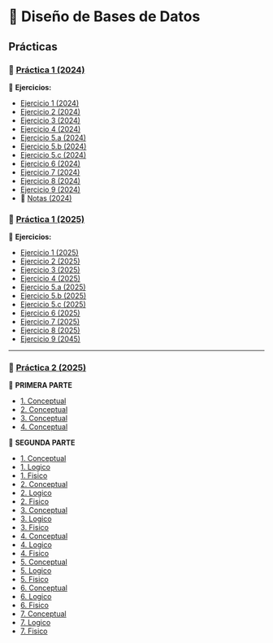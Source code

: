 # 📌 **Diseño de Bases de Datos**

## **Prácticas**

### 📄 [Práctica 1 (2024)](https://github.com/caroalonso/DBD/blob/main/Pr%C3%A1cticas/Pr%C3%A1ctica%201/Pr%C3%A1ctica%201%202024.pdf)

🔹 **Ejercicios:**  
-  [Ejercicio 1 (2024)](https://github.com/caroalonso/DBD/blob/main/Pr%C3%A1cticas/Pr%C3%A1ctica%201/Resoluci%C3%B3n%20Pr%C3%A1ctica/2024/tp1.1.jpg)
-  [Ejercicio 2 (2024)](https://github.com/caroalonso/DBD/blob/main/Pr%C3%A1cticas/Pr%C3%A1ctica%201/Resoluci%C3%B3n%20Pr%C3%A1ctica/2024/tp1.2.jpg)
-  [Ejercicio 3 (2024)](https://github.com/caroalonso/DBD/blob/main/Pr%C3%A1cticas/Pr%C3%A1ctica%201/Resoluci%C3%B3n%20Pr%C3%A1ctica/2024/tp1.3.jpg)
-  [Ejercicio 4 (2024)](https://github.com/caroalonso/DBD/blob/main/Pr%C3%A1cticas/Pr%C3%A1ctica%201/Resoluci%C3%B3n%20Pr%C3%A1ctica/2024/tp1.3.jpg)
-  [Ejercicio 5.a (2024)](https://github.com/caroalonso/DBD/blob/main/Pr%C3%A1cticas/Pr%C3%A1ctica%201/Resoluci%C3%B3n%20Pr%C3%A1ctica/2024/tp1.5a.jpg)
-  [Ejercicio 5.b (2024)](https://github.com/caroalonso/DBD/blob/main/Pr%C3%A1cticas/Pr%C3%A1ctica%201/Resoluci%C3%B3n%20Pr%C3%A1ctica/2024/tp1.5a.jpg)
-  [Ejercicio 5.c (2024)](https://github.com/caroalonso/DBD/blob/main/Pr%C3%A1cticas/Pr%C3%A1ctica%201/Resoluci%C3%B3n%20Pr%C3%A1ctica/2024/tp1.5c.jpg)
-  [Ejercicio 6 (2024)](https://github.com/caroalonso/DBD/blob/main/Pr%C3%A1cticas/Pr%C3%A1ctica%201/Resoluci%C3%B3n%20Pr%C3%A1ctica/2024/tp1.6.jpg)
-  [Ejercicio 7 (2024)](https://github.com/caroalonso/DBD/blob/main/Pr%C3%A1cticas/Pr%C3%A1ctica%201/Resoluci%C3%B3n%20Pr%C3%A1ctica/2024/tp1.7.jpg)
-  [Ejercicio 8 (2024)](https://github.com/caroalonso/DBD/blob/main/Pr%C3%A1cticas/Pr%C3%A1ctica%201/Resoluci%C3%B3n%20Pr%C3%A1ctica/2024/tp1.8.jpg)
-  [Ejercicio 9 (2024)](https://github.com/caroalonso/DBD/blob/main/Pr%C3%A1cticas/Pr%C3%A1ctica%201/Resoluci%C3%B3n%20Pr%C3%A1ctica/2024/tp1.9.jpg)
- 📄 [Notas (2024)](https://github.com/caroalonso/DBD/blob/main/Pr%C3%A1cticas/Pr%C3%A1ctica%201/Resoluci%C3%B3n%20Pr%C3%A1ctica/2024/Notas%20Practica%201%20DBD.pdf)

### 📄 [Práctica 1 (2025)](https://github.com/caroalonso/DBD/blob/main/Pr%C3%A1cticas/Pr%C3%A1ctica%201/Pr%C3%A1ctica%201%202025%20.pdf)

🔹 **Ejercicios:**  
-  [Ejercicio 1 (2025)](https://github.com/caroalonso/DBD/blob/main/Pr%C3%A1cticas/Pr%C3%A1ctica%201/Resoluci%C3%B3n%20Pr%C3%A1ctica/2025/tp1.1.jpg)
-  [Ejercicio 2 (2025)](https://github.com/caroalonso/DBD/blob/main/Pr%C3%A1cticas/Pr%C3%A1ctica%201/Resoluci%C3%B3n%20Pr%C3%A1ctica/2025/tp1.2.jpg)
-  [Ejercicio 3 (2025)](https://github.com/caroalonso/DBD/blob/main/Pr%C3%A1cticas/Pr%C3%A1ctica%201/Resoluci%C3%B3n%20Pr%C3%A1ctica/2025/tp1.3.jpg)
-  [Ejercicio 4 (2025)](https://github.com/caroalonso/DBD/blob/main/Pr%C3%A1cticas/Pr%C3%A1ctica%201/Resoluci%C3%B3n%20Pr%C3%A1ctica/2025/tp1.4.jpg)
-  [Ejercicio 5.a (2025)](https://github.com/caroalonso/DBD/blob/main/Pr%C3%A1cticas/Pr%C3%A1ctica%201/Resoluci%C3%B3n%20Pr%C3%A1ctica/2025/tp1.5a.jpg)
-  [Ejercicio 5.b (2025)](https://github.com/caroalonso/DBD/blob/main/Pr%C3%A1cticas/Pr%C3%A1ctica%201/Resoluci%C3%B3n%20Pr%C3%A1ctica/2025/tp1.5b.jpg)
-  [Ejercicio 5.c (2025)](https://github.com/caroalonso/DBD/blob/main/Pr%C3%A1cticas/Pr%C3%A1ctica%201/Resoluci%C3%B3n%20Pr%C3%A1ctica/2025/tp1.5c.jpg)
-  [Ejercicio 6 (2025)](https://github.com/caroalonso/DBD/blob/main/Pr%C3%A1cticas/Pr%C3%A1ctica%201/Resoluci%C3%B3n%20Pr%C3%A1ctica/2025/tp1.6.jpg)
-  [Ejercicio 7 (2025)](https://github.com/caroalonso/DBD/blob/main/Pr%C3%A1cticas/Pr%C3%A1ctica%201/Resoluci%C3%B3n%20Pr%C3%A1ctica/2024/tp1.7.jpg)
-  [Ejercicio 8 (2025)](https://github.com/caroalonso/DBD/blob/main/Pr%C3%A1cticas/Pr%C3%A1ctica%201/Resoluci%C3%B3n%20Pr%C3%A1ctica/2024/tp1.8.jpg)
-  [Ejercicio 9 (2045)](https://github.com/caroalonso/DBD/blob/main/Pr%C3%A1cticas/Pr%C3%A1ctica%201/Resoluci%C3%B3n%20Pr%C3%A1ctica/2024/tp1.9.jpg)

---

### 📄 [Práctica 2 (2025)](https://github.com/caroalonso/DBD/blob/main/Pr%C3%A1cticas/Pr%C3%A1ctica%202/Pr%C3%A1ctica%202.pdf)

🔹 **PRIMERA PARTE** 
 - [1. Conceptual]() 
 - [2. Conceptual]() 
 - [3. Conceptual]() 
 - [4. Conceptual]() 
 
 


🔹 **SEGUNDA PARTE** 

 - [1. Conceptual](https://github.com/caroalonso/DBD/blob/main/Pr%C3%A1cticas/Pr%C3%A1ctica%202/Resoluci%C3%B3n%20Pr%C3%A1ctica/Parte2/ejercicio1/1.conceptual.jpg) 
 - [1. Logico](https://github.com/caroalonso/DBD/blob/main/Pr%C3%A1cticas/Pr%C3%A1ctica%202/Resoluci%C3%B3n%20Pr%C3%A1ctica/Parte2/ejercicio1/1.logico.jpg)
 - [1. Fisico](https://github.com/caroalonso/DBD/blob/main/Pr%C3%A1cticas/Pr%C3%A1ctica%202/Resoluci%C3%B3n%20Pr%C3%A1ctica/Parte2/ejercicio1/1.fisico.jpg) 
 - [2. Conceptual](https://github.com/caroalonso/DBD/blob/main/Pr%C3%A1cticas/Pr%C3%A1ctica%202/Resoluci%C3%B3n%20Pr%C3%A1ctica/Parte2/ejercicio2/2.conceptual.jpg) 
 - [2. Logico](https://github.com/caroalonso/DBD/blob/main/Pr%C3%A1cticas/Pr%C3%A1ctica%202/Resoluci%C3%B3n%20Pr%C3%A1ctica/Parte2/ejercicio2/2.logico.jpg)
 - [2. Fisico](https://github.com/caroalonso/DBD/blob/main/Pr%C3%A1cticas/Pr%C3%A1ctica%202/Resoluci%C3%B3n%20Pr%C3%A1ctica/Parte2/ejercicio2/2.fisico.jpg) 
 - [3. Conceptual](https://github.com/caroalonso/DBD/blob/main/Pr%C3%A1cticas/Pr%C3%A1ctica%202/Resoluci%C3%B3n%20Pr%C3%A1ctica/Parte2/ejercicio3/3.conceptual.jpg) 
 - [3. Logico](https://github.com/caroalonso/DBD/blob/main/Pr%C3%A1cticas/Pr%C3%A1ctica%202/Resoluci%C3%B3n%20Pr%C3%A1ctica/Parte2/ejercicio3/3.logico.jpg)
 - [3. Fisico](https://github.com/caroalonso/DBD/blob/main/Pr%C3%A1cticas/Pr%C3%A1ctica%202/Resoluci%C3%B3n%20Pr%C3%A1ctica/Parte2/ejercicio3/3.fisico.jpg) 
 - [4. Conceptual](https://github.com/caroalonso/DBD/blob/main/Pr%C3%A1cticas/Pr%C3%A1ctica%202/Resoluci%C3%B3n%20Pr%C3%A1ctica/Parte2/ejercicio4/4.conceptual.jpg) 
 - [4. Logico](https://github.com/caroalonso/DBD/blob/main/Pr%C3%A1cticas/Pr%C3%A1ctica%202/Resoluci%C3%B3n%20Pr%C3%A1ctica/Parte2/ejercicio4/4.logico.jpg)
 - [4. Fisico](https://github.com/caroalonso/DBD/blob/main/Pr%C3%A1cticas/Pr%C3%A1ctica%202/Resoluci%C3%B3n%20Pr%C3%A1ctica/Parte2/ejercicio4/4.fisico.jpg) 
 - [5. Conceptual](https://github.com/caroalonso/DBD/blob/main/Pr%C3%A1cticas/Pr%C3%A1ctica%202/Resoluci%C3%B3n%20Pr%C3%A1ctica/Parte2/ejercicio5/5.conceptual.jpg) 
 - [5. Logico](https://github.com/caroalonso/DBD/blob/main/Pr%C3%A1cticas/Pr%C3%A1ctica%202/Resoluci%C3%B3n%20Pr%C3%A1ctica/Parte2/ejercicio5/5.logico.jpg)
 - [5. Fisico](https://github.com/caroalonso/DBD/blob/main/Pr%C3%A1cticas/Pr%C3%A1ctica%202/Resoluci%C3%B3n%20Pr%C3%A1ctica/Parte2/ejercicio5/5.fisico.jpg) 
 - [6. Conceptual](https://github.com/caroalonso/DBD/blob/main/Pr%C3%A1cticas/Pr%C3%A1ctica%202/Resoluci%C3%B3n%20Pr%C3%A1ctica/Parte2/ejercicio6/6.conceptual.jpg) 
 - [6. Logico](https://github.com/caroalonso/DBD/blob/main/Pr%C3%A1cticas/Pr%C3%A1ctica%202/Resoluci%C3%B3n%20Pr%C3%A1ctica/Parte2/ejercicio6/6.logico.jpg)
 - [6. Fisico](https://github.com/caroalonso/DBD/blob/main/Pr%C3%A1cticas/Pr%C3%A1ctica%202/Resoluci%C3%B3n%20Pr%C3%A1ctica/Parte2/ejercicio6/6.fisico.jpg) 
 - [7. Conceptual](https://github.com/caroalonso/DBD/blob/main/Pr%C3%A1cticas/Pr%C3%A1ctica%202/Resoluci%C3%B3n%20Pr%C3%A1ctica/Parte2/ejercicio7/7.conceptual.jpg) 
 - [7. Logico](https://github.com/caroalonso/DBD/blob/main/Pr%C3%A1cticas/Pr%C3%A1ctica%202/Resoluci%C3%B3n%20Pr%C3%A1ctica/Parte2/ejercicio7/7.logico.jpg)
 - [7. Fisico](https://github.com/caroalonso/DBD/blob/main/Pr%C3%A1cticas/Pr%C3%A1ctica%202/Resoluci%C3%B3n%20Pr%C3%A1ctica/Parte2/ejercicio7/7.fisico.jpg) 




